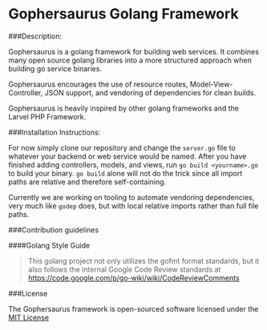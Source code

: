 Gophersaurus Golang Framework
=============================

###Description:

Gophersaurus is a golang framework for building web services. It combines many open source golang libraries into a more structured approach when building go service binaries.

Gophersaurus encourages the use of resource routes, Model-View-Controller, JSON support, and vendoring of dependencies for clean builds.

Gophersaurus is heavily inspired by other golang frameworks and the Larvel PHP Framework.

###Installation Instructions:

For now simply clone our repository and change the `server.go` file to whatever your backend or web service would be named. After you have finished adding controllers, models, and views, run `go build <yourname>.go` to build your binary. `go build` alone will not do the trick since all import paths are relative and therefore self-containing.

Currently we are working on tooling to automate vendoring dependencies, very much like `godep` does, but with local relative imports rather than full file paths.

###Contribution guidelines

####Golang Style Guide

> This golang project not only utilizes the gofmt format standards, but it also follows the internal Google Code Review standards at https://code.google.com/p/go-wiki/wiki/CodeReviewComments

###License

The Gophersaurus framework is open-sourced software licensed under the [MIT License](http://opensource.org/licenses/MIT)
